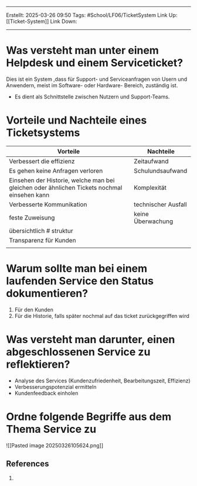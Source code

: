 
--- 
Erstellt: 2025-03-26    09:50 
Tags: #School/LF06/TicketSystem 
Link Up:[[Ticket-System]]
Link Down:

--- 
# Was versteht man unter einem Helpdesk und einem Serviceticket?
Dies ist ein System ,dass für Support- und Serviceanfragen von Usern und Anwendern, meist im Software- oder Hardware- Bereich, zuständig ist.
- Es dient als Schnittstelle zwischen Nutzern und Support-Teams.


# Vorteile und Nachteile eines Ticketsystems

| **Vorteile**                                                                                | **Nachteile**       |
| ------------------------------------------------------------------------------------------- | ------------------- |
| Verbessert die effizienz                                                                    | Zeitaufwand         |
| Es gehen keine Anfragen verloren                                                            | Schulundsaufwand    |
| Einsehen der Historie, welche man bei gleichen oder ähnlichen Tickets nochmal einsehen kann | Komplexität         |
| Verbesserte Kommunikation                                                                   | technischer Ausfall |
| feste Zuweisung                                                                             | keine Überwachung   |
| übersichtlich # struktur                                                                    |                     |
| Transparenz für Kunden                                                                      |                     |
|                                                                                             |                     |

# Warum sollte man bei einem laufenden Service den Status dokumentieren?
1. Für den Kunden
2. Für die Historie, falls später nochmal auf das ticket zurückgegriffen wird


# Was versteht man darunter, einen abgeschlossenen Service zu reflektieren?
- Analyse des Services (Kundenzufriedenheit, Bearbeitungszeit, Effizienz)
- Verbesserungspotenzial ermitteln
- Kundenfeedback einholen

# Ordne folgende Begriffe aus dem Thema Service zu
![[Pasted image 20250326105624.png]]

## References
1. 
